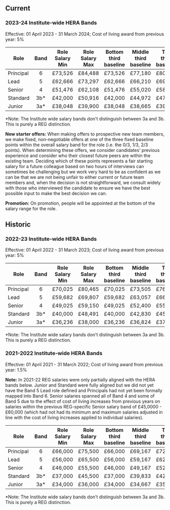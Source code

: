 ## Current
### 2023-24 Institute-wide HERA Bands
Effective: 01 April 2023 - 31 March 2024; Cost of living award from previous year: 5%

| Role      | Band | Role Salary Min | Role Salary Max | Bottom third baseline | Middle third baseline | Top third baseline |
|-----------|:----:|:---------------:|:---------------:|:---------------------:|:---------------------:|:------------------:|
| Principal | 6    | £73,526         | £84,488         | £73,526               | £77,180               | £80,834            |
| Lead      | 5    | £62,666         | £73,297         | £62,666               | £66,210               | £69,754            |
| Senior    | 4    | £51,476         | £62,108         | £51,476               | £55,020               | £58,564            |
| Standard  | 3b*  | £42,000         | £50,916         | £42,000               | £44,972               | £47,944            |
| Junior    | 3a*  | £38,048         | £39,900         | £38,048               | £38,665               | £39,283            |

*Note: The Institute wide salary bands don't distinguish between 3a and 3b. This is purely a REG distinction.

**New starter offers:** When making offers to prospective new team members, we make fixed, non-negotiable offers at one of the three fixed baseline points within the overall salary band for the role (i.e. the 0/3, 1/3, 2/3 points). When determining these offers, we consider candidates’ previous experience and consider who their closest future peers are within the existing team. Deciding which of these points represents a fair starting salary for a future colleague based on two hours of interviews can sometimes be challenging but we work very hard to be as confident as we can be that we are not being unfair to either current or future team members and, when the decision is not straightforward, we consult widely with those who interviewed the candidate to ensure we have the best possible input to make the best decision we can.

**Promotion:** On promotion, people will be appointed at the bottom of the salary range for the role.

## Historic
### 2022-23 Institute-wide HERA Bands
Effective: 01 April 2022 - 31 March 2023; Cost of living award from previous year: 5%

| Role      | Band | Role Salary Min | Role Salary Max | Bottom third baseline | Middle third baseline | Top third baseline |
|-----------|:----:|:---------------:|:---------------:|:---------------------:|:---------------------:|:------------------:|
| Principal | 6    | £70,025         | £80,465         | £70,025               | £73,505               | £76,985            |
| Lead      | 5    | £59,682         | £69,807         | £59,682               | £63,057               | £66,432            |
| Senior    | 4    | £49,025         | £59,150         | £49,025               | £52,400               | £55,775            |
| Standard  | 3b*  | £40,000         | £48,491         | £40,000               | £42,830               | £45,661            |
| Junior    | 3a*  | £36,236         | £38,000         | £36,236               | £36,824               | £37,412            |

*Note: The Institute wide salary bands don't distinguish between 3a and 3b. This is purely a REG distinction.

### 2021-2022 Institute-wide HERA Bands
Effective: 01 April 2021 - 31 March 2022; Cost of living award from previous year: 1.5%

**Note:** In 2021-22 REG salaries were only partially aligned with the HERA bands below.
Junior and Standard were fully aligned but we did not yet have the Band 5 Lead role defined and Principals had not yet been formally mapped into Band 6. 
Senior salaries spanned all of Band 4 and some of Band 5 due to the effect of cost of living increases from previous years on salaries within the previous REG-specific Senior salary band of £45,0000 - £60,000 (which had not had its minimum and maximum salaries adjusted in line with the cost of living increases applied to individual salaries). 

| Role      | Band | Role Salary Min | Role Salary Max | Bottom third baseline | Middle third baseline | Top third baseline |
|-----------|:----:|:---------------:|:---------------:|:---------------------:|:---------------------:|:------------------:|
| Principal | 6    | £66,000         | £75,500         | £66,000               | £69,167               | £72,333            |
| Lead      | 5    | £56,000         | £65,500         | £56,000               | £59,167               | £62,333            |
| Senior    | 4    | £46,000         | £55,500         | £46,000               | £49,167               | £52,333            |
| Standard  | 3b*  | £37,000         | £45,500         | £37,000               | £39,833               | £42,667            |
| Junior    | 3a*  | £34,000         | £36,000         | £34,000               | £34,667               | £35,333            |

*Note: The Institute wide salary bands don't distinguish between 3a and 3b. This is purely a REG distinction.

























































































